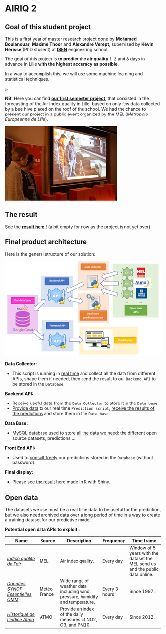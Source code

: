 # AIRIQ 2

## Goal of this student project

This is a first year of master research project done by **Mohamed Boulanouar**, **Maxime Thoor** and **Alexandre Verept**, supervised by **Kévin Hérissé** (PhD student) at [**ISEN**](https://www.isen-lille.fr/) engineering school.

The goal of this project is **to predict the air quality** 1, 2 and 3 days in advance in Lille **with the highest accuracy as possible**. 

In a way to accomplish this, we will use some machine learning and statistical techniques.

<img src="https://t1.daumcdn.net/thumb/R1280x0/?fname=http://t1.daumcdn.net/brunch/service/user/IgT/image/I0UJ8f2U5ePsX3LU-kJS--yIarU.png" alt="r" style="zoom:45%;" />

**NB:** Here you can find **[our first semester project](https://github.com/AlexandreVerept/Projet-AirIQ)**, that consisted in the forecasting of the Air Index quality in Lille, based on only few data collected by a bee hive placed on the roof of the school. We had the chance to present our project in a public event organized by the MEL (*Metropole Européenne de Lille*).

[![Jeudi du Numérique](Pictures/JDN.jpg)](https://github.com/AlexandreVerept/Projet-AirIQ)

## The result

See the **[result here !](https://alexandre-verept.shinyapps.io/App-prediction/)** (a bit empty for now as the project is not yet over)

## Final product architecture

Here is the general structure of our solution:

![Architecture](Pictures/architecture.png)

**Data Collector:**

- This script is running in <u>real time</u> and collect all the data from different APIs, shape them if needed, then send the result to our `Backend API` to be stored in the `Database`.

**Backend API:**

- <u>Receive useful data</u> from the `Data Collector` to store it in the `Data base`.
- <u>Provide data</u> to our real time `Prediction script`, <u>receive the results of the predictions</u> and store them in the `Data base`.

**Data Base:**

- <u>MySQL database</u> used to <u>store all the data we need</u>: the different open source datasets, predictions ...

**Front End API:**

- Used to <u>consult freely</u> our predictions stored in the `Database` (without password).

**Final display:**

- Please see [the result](https://alexandre-verept.shinyapps.io/App-prediction/) here made in R with Shiny.


## Open data

The datasets we use must be a real time data to be useful for the prediction, but we also need archived data over a long period of time in a way to create a training dataset for our predictive model.

**Potential open data APIs to exploit :**

| Name                                                         | Source       | Description                                                  | Frequency     | Time frame                                                   |
| ------------------------------------------------------------ | ------------ | ------------------------------------------------------------ | ------------- | ------------------------------------------------------------ |
| [*Indice qualité de l'air*](https://opendata.lillemetropole.fr/explore/dataset/indice-qualite-de-lair/table/?rows=10000&lang=&sort=date_ech) | MEL          | Air index quality.                                           | Every day     | Window of 5 years with the dataset the MEL send us and the public data online. |
| *[Données SYNOP Essentielles OMM](https://donneespubliques.meteofrance.fr/?fond=produit&id_produit=90&id_rubrique=32)* | Météo France | Wide range of weather data including wind, pressure, humidity and temperature. | Every 3 hours | Since 1997.                                                  |
| [*Historique de l'indice Atmo*](https://www.atmo-hdf.fr/acceder-aux-donnees/historique-des-indices-de-l-air.html) | ATMO         | Provide an index of the daily measures of NO2, O3, and PM10. | Every day     | Since 2012.                                                  |



